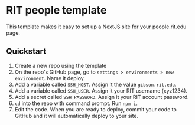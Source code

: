 # RIT people template
This template makes it easy to set up a NextJS site for your people.rit.edu page.

## Quickstart
1. Create a new repo using the template
2. On the repo's GitHub page, go to `settings > environments > new environment`. Name it deploy.
3. Add a variable called `SSH_HOST`. Assign it the value `gibson.rit.edu`.
4. Add a variable called `SSH_USER`. Assign it your RIT username (xyz1234).
5. Add a secret called `SSH_PASSWORD`. Assign it your RIT account password.
6. `cd` into the repo with command prompt. Run `npm i`.
7. Edit the code. When you are ready to deploy, commit your code to GitHub and it will automatically deploy to your site.
